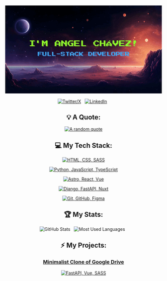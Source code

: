 <div align="center">

[![I'm Angel Chávez!](assets/animation.gif)]([https://github.com/kshyun28](https://github.com/angelchavez19))

[![Twitter/X](https://skillicons.dev/icons?i=twitter)](https://twitter.com/infoangelchavez) &nbsp;
[![LinkedIn](https://skillicons.dev/icons?i=linkedin)](https://www.linkedin.com/in/angel-chávez) &nbsp;

</div>

<div align="center">

## 💡 A Quote:

[![A random quote](https://quotes-github-readme.vercel.app/api?type=horizontal&theme=dark)](https://github.com/piyushsuthar/github-readme-quotes)

## 💻 My Tech Stack:

[![HTML, CSS, SASS](https://skillicons.dev/icons?i=html,css,sass)](https://skillicons.dev)

[![Python, JavaScript, TypeScript](https://skillicons.dev/icons?i=py,js,ts)](https://skillicons.dev)

[![Astro, React, Vue](https://skillicons.dev/icons?i=astro,react,vue)](https://skillicons.dev)

[![Django, FastAPI, Nuxt](https://skillicons.dev/icons?i=django,fastapi,nuxt)](https://skillicons.dev)

[![Git, GitHub, Figma](https://skillicons.dev/icons?i=git,github,figma)](https://skillicons.dev)

## 🏆 My Stats:

<p>
    <img height=175 alt="GitHub Stats" src="https://github-readme-stats.vercel.app/api?username=angelchavez19&show_icons=true&count_private=true&theme=dark" />&nbsp;&nbsp;
    <img height=175 alt="Most Used Languages" src="https://github-readme-stats.vercel.app/api/top-langs/?username=angelchavez19&layout=compact&theme=dark" />&nbsp;&nbsp;
</p>

## ⚡ My Projects:

### [Minimalist Clone of Google Drive](https://youtu.be/cA-ixmOaHZY?feature=shared)

[![FastAPI, Vue, SASS](https://skillicons.dev/icons?i=fastapi,vue,sass)](https://skillicons.dev)

</div>
